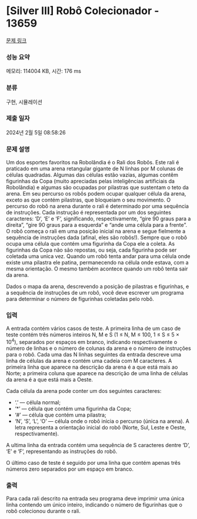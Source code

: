 # [Silver III] Robô Colecionador - 13659 

[문제 링크](https://www.acmicpc.net/problem/13659) 

### 성능 요약

메모리: 114004 KB, 시간: 176 ms

### 분류

구현, 시뮬레이션

### 제출 일자

2024년 2월 5일 08:58:26

### 문제 설명

<p>Um dos esportes favoritos na Robolândia é o Rali dos Robôs. Este rali é praticado em uma arena retangular gigante de N linhas por M colunas de células quadradas. Algumas das células estão vazias, algumas contêm figurinhas da Copa (muito apreciadas pelas inteligências artificiais da Robolândia) e algumas são ocupadas por pilastras que sustentam o teto da arena. Em seu percurso os robôs podem ocupar qualquer célula da arena, exceto as que contém pilastras, que bloqueiam o seu movimento. O percurso do robô na arena durante o rali é determinado por uma sequência de instruções. Cada instrução é representada por um dos seguintes caracteres: ‘D’, ‘E’ e ‘F’, significando, respectivamente, “gire 90 graus para a direita”, “gire 90 graus para a esquerda” e “ande uma célula para a frente”. O robô começa o rali em uma posição inicial na arena e segue fielmente a sequência de instruções dada (afinal, eles são robôs!). Sempre que o robô ocupa uma célula que contém uma figurinha da Copa ele a coleta. As figurinhas da Copa não são repostas, ou seja, cada figurinha pode ser coletada uma unica vez. Quando um robô tenta andar para uma célula onde existe uma pilastra ele patina, permanecendo na célula onde estava, com a mesma orientação. O mesmo também acontece quando um robô tenta sair da arena.</p>

<p>Dados o mapa da arena, descrevendo a posição de pilastras e figurinhas, e a sequência de instruções de um robô, você deve escrever um programa para determinar o número de figurinhas coletadas pelo robô.</p>

### 입력 

 <p>A entrada contém vários casos de teste. A primeira linha de um caso de teste contém três números inteiros N, M e S (1 ≤ N, M ≤ 100, 1 ≤ S ≤ 5 × 10<sup>4</sup>), separados por espaços em branco, indicando respectivamente o número de linhas e o número de colunas da arena e o número de instruções para o robô. Cada uma das N linhas seguintes da entrada descreve uma linha de células da arena e contém uma cadeia com M caracteres. A primeira linha que aparece na descrição da arena é a que está mais ao Norte; a primeira coluna que aparece na descrição de uma linha de células da arena é a que está mais a Oeste.</p>

<p>Cada célula da arena pode conter um dos seguintes caracteres:</p>

<ul>
	<li>‘.’ — célula normal;</li>
	<li>‘*’ — célula que contém uma figurinha da Copa;</li>
	<li>‘#’ — célula que contém uma pilastra;</li>
	<li>‘N’, ‘S’, ‘L’, ‘O’ — célula onde o robô inicia o percurso (única na arena). A letra representa a orientação inicial do robô (Norte, Sul, Leste e Oeste, respectivamente).</li>
</ul>

<p>A ultima linha da entrada contém uma sequência de S caracteres dentre ‘D’, ‘E’ e ‘F’, representando as instruções do robô.</p>

<p>O último caso de teste é seguido por uma linha que contém apenas três números zero separados por um espaço em branco.</p>

### 출력 

 <p>Para cada rali descrito na entrada seu programa deve imprimir uma única linha contendo um único inteiro, indicando o número de figurinhas que o robô colecionou durante o rali.</p>

